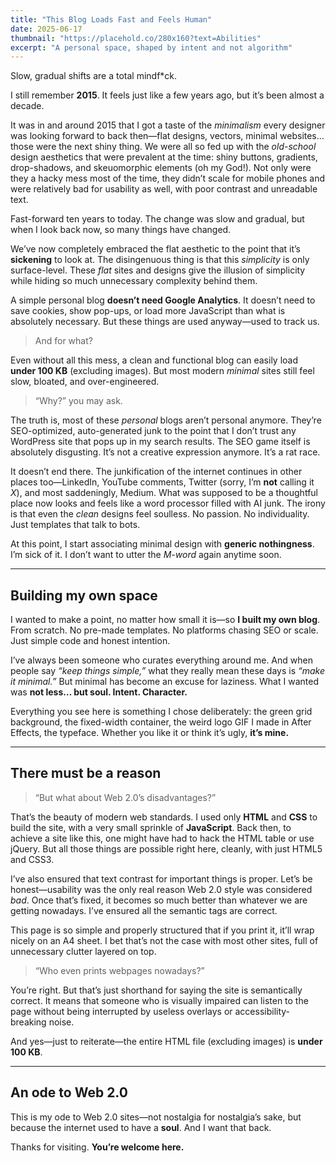 ```yaml
---
title: "This Blog Loads Fast and Feels Human"
date: 2025-06-17
thumbnail: "https://placehold.co/280x160?text=Abilities"
excerpt: "A personal space, shaped by intent and not algorithm"
---
```


Slow, gradual shifts are a total mindf*ck.

I still remember **2015**. It feels just like a few years ago, but it’s been almost a decade.

It was in and around 2015 that I got a taste of the *minimalism* every designer was looking forward to back then—flat designs, vectors, minimal websites… those were the next shiny thing. We were all so fed up with the *old-school* design aesthetics that were prevalent at the time: shiny buttons, gradients, drop-shadows, and skeuomorphic elements (oh my God!). Not only were they a hacky mess most of the time, they didn’t scale for mobile phones and were relatively bad for usability as well, with poor contrast and unreadable text.

Fast-forward ten years to today. The change was slow and gradual, but when I look back now, so many things have changed.

We’ve now completely embraced the flat aesthetic to the point that it’s **sickening** to look at. The disingenuous thing is that this *simplicity* is only surface-level. These *flat* sites and designs give the illusion of simplicity while hiding so much unnecessary complexity behind them.

A simple personal blog **doesn’t need Google Analytics**. It doesn’t need to save cookies, show pop-ups, or load more JavaScript than what is absolutely necessary. But these things are used anyway—used to track us.

> And for what?

Even without all this mess, a clean and functional blog can easily load **under 100 KB** (excluding images). But most modern *minimal* sites still feel slow, bloated, and over-engineered.

> “Why?” you may ask.

The truth is, most of these *personal* blogs aren’t personal anymore. They’re SEO-optimized, auto-generated junk to the point that I don’t trust any WordPress site that pops up in my search results. The SEO game itself is absolutely disgusting. It’s not a creative expression anymore. It’s a rat race.

It doesn’t end there. The junkification of the internet continues in other places too—LinkedIn, YouTube comments, Twitter (sorry, I’m **not** calling it *X*), and most saddeningly, Medium. What was supposed to be a thoughtful place now looks and feels like a word processor filled with AI junk. The irony is that even the *clean* designs feel soulless. No passion. No individuality. Just templates that talk to bots.

At this point, I start associating minimal design with **generic nothingness**. I’m sick of it. I don’t want to utter the *M-word* again anytime soon.

---

## Building my own space

I wanted to make a point, no matter how small it is—so **I built my own blog**. From scratch. No pre-made templates. No platforms chasing SEO or scale. Just simple code and honest intention.

I’ve always been someone who curates everything around me. And when people say *“keep things simple,”* what they really mean these days is *“make it minimal.”* But minimal has become an excuse for laziness. What I wanted was **not less… but soul. Intent. Character.**

Everything you see here is something I chose deliberately: the green grid background, the fixed-width container, the weird logo GIF I made in After Effects, the typeface. Whether you like it or think it’s ugly, **it’s mine.**

---

## There must be a reason

> “But what about Web 2.0’s disadvantages?”

That’s the beauty of modern web standards. I used only **HTML** and **CSS** to build the site, with a very small sprinkle of **JavaScript**. Back then, to achieve a site like this, one might have had to hack the HTML table or use jQuery. But all those things are possible right here, cleanly, with just HTML5 and CSS3.

I’ve also ensured that text contrast for important things is proper. Let’s be honest—usability was the only real reason Web 2.0 style was considered *bad*. Once that’s fixed, it becomes so much better than whatever we are getting nowadays. I’ve ensured all the semantic tags are correct.

This page is so simple and properly structured that if you print it, it’ll wrap nicely on an A4 sheet. I bet that’s not the case with most other sites, full of unnecessary clutter layered on top.

> “Who even prints webpages nowadays?”

You’re right. But that’s just shorthand for saying the site is semantically correct. It means that someone who is visually impaired can listen to the page without being interrupted by useless overlays or accessibility-breaking noise.

And yes—just to reiterate—the entire HTML file (excluding images) is **under 100 KB**.

---

## An ode to Web 2.0

This is my ode to Web 2.0 sites—not nostalgia for nostalgia’s sake, but because the internet used to have a **soul**. And I want that back.

Thanks for visiting. **You’re welcome here.**